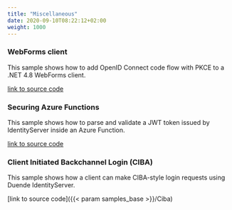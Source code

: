 ```yaml
---
title: "Miscellaneous"
date: 2020-09-10T08:22:12+02:00
weight: 1000
---
```


### WebForms client
This sample shows how to add OpenID Connect code flow with PKCE to a .NET 4.8 WebForms client.

[link to source code](https://github.com/DuendeSoftware/Samples/tree/main/various/WebFormsOidcClient)

### Securing Azure Functions
This sample shows how to parse and validate a JWT token issued by IdentityServer inside an Azure Function.

[link to source code](https://github.com/DuendeSoftware/Samples/tree/main/various/JwtSecuredAzureFunction)

### Client Initiated Backchannel Login (CIBA)
This sample shows how a client can make CIBA-style login requests using Duende IdentityServer.

[link to source code]({{< param samples_base >}}/Ciba)

